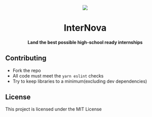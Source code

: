 <p align="center">
<img src="https://github.com/InterNova-Labs/web/blob/main/public/logo.png?raw=true" />
</p>

<h1 align="center">InterNova</h1>
<h4 align="center">Land the best possible high-school ready internships</h4>

## Contributing
- Fork the repo
- All code must meet the `yarn eslint` checks
- Try to keep libraries to a minimum(excluding dev dependencies)

## License
This project is licensed under the MIT License
